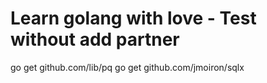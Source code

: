 # Learn golang with love - Test without add partner
go get github.com/lib/pq
go get github.com/jmoiron/sqlx